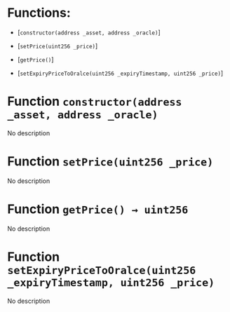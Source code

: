 # Functions:

- [`constructor(address _asset, address _oracle)`]

- [`setPrice(uint256 _price)`]

- [`getPrice()`]

- [`setExpiryPriceToOralce(uint256 _expiryTimestamp, uint256 _price)`]

# Function `constructor(address _asset, address _oracle)`

No description

# Function `setPrice(uint256 _price)`

No description

# Function `getPrice() → uint256`

No description

# Function `setExpiryPriceToOralce(uint256 _expiryTimestamp, uint256 _price)`

No description
